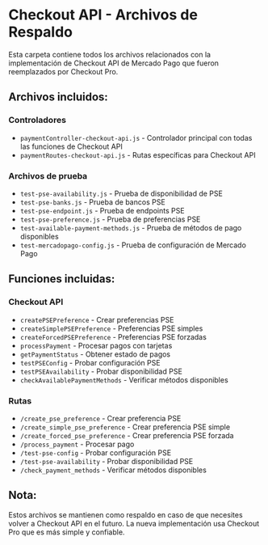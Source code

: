 # Checkout API - Archivos de Respaldo

Esta carpeta contiene todos los archivos relacionados con la implementación de Checkout API de Mercado Pago que fueron reemplazados por Checkout Pro.

## Archivos incluidos:

### Controladores
- `paymentController-checkout-api.js` - Controlador principal con todas las funciones de Checkout API
- `paymentRoutes-checkout-api.js` - Rutas específicas para Checkout API

### Archivos de prueba
- `test-pse-availability.js` - Prueba de disponibilidad de PSE
- `test-pse-banks.js` - Prueba de bancos PSE
- `test-pse-endpoint.js` - Prueba de endpoints PSE
- `test-pse-preference.js` - Prueba de preferencias PSE
- `test-available-payment-methods.js` - Prueba de métodos de pago disponibles
- `test-mercadopago-config.js` - Prueba de configuración de Mercado Pago

## Funciones incluidas:

### Checkout API
- `createPSEPreference` - Crear preferencias PSE
- `createSimplePSEPreference` - Preferencias PSE simples
- `createForcedPSEPreference` - Preferencias PSE forzadas
- `processPayment` - Procesar pagos con tarjetas
- `getPaymentStatus` - Obtener estado de pagos
- `testPSEConfig` - Probar configuración PSE
- `testPSEAvailability` - Probar disponibilidad PSE
- `checkAvailablePaymentMethods` - Verificar métodos disponibles

### Rutas
- `/create_pse_preference` - Crear preferencia PSE
- `/create_simple_pse_preference` - Crear preferencia PSE simple
- `/create_forced_pse_preference` - Crear preferencia PSE forzada
- `/process_payment` - Procesar pago
- `/test-pse-config` - Probar configuración PSE
- `/test-pse-availability` - Probar disponibilidad PSE
- `/check_payment_methods` - Verificar métodos disponibles

## Nota:
Estos archivos se mantienen como respaldo en caso de que necesites volver a Checkout API en el futuro. La nueva implementación usa Checkout Pro que es más simple y confiable. 